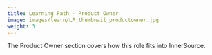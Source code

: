 ```yaml
---
title: Learning Path - Product Owner
image: images/learn/LP_thumbnail_productowner.jpg
weight: 3
---
```


The Product Owner section covers how this role fits into InnerSource.
<!--- This file autogenerated from https://github.com/InnerSourceCommons/InnerSourceLearningPath/blob/main/scripts -->
